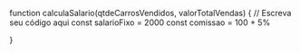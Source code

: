 function calculaSalario(qtdeCarrosVendidos, valorTotalVendas) {
 // Escreva seu código aqui
  const salarioFixo = 2000
  const comissao = 100 + 5%
  

}